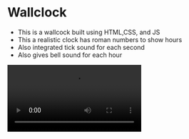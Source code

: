 # Wallclock
- This is a wallcock built using HTML,CSS, and JS
- This a realistic clock has roman numbers to show hours
- Also integrated tick sound for each second
- Also gives bell sound for each hour
  
![Local Image](C:\Users\MASTHAN\Videos\Captures\wallclock.mp4)

